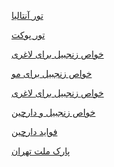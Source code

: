 <a href="http://lasttours.net/subcategory/تور-ترکیه/تور-آنتالیا/page/1/تور-آنتالیا">تور آنتالیا</a>

<a href="https://shahrfarang.net/تورهای-خارجی/تور-تایلند/تور-پوکت.html" target="_blank" rel="noopener">تور پوکت</a>

<a href="https://paghman.ir/2019/01/13/خواص-زنجبیل-برای-قاعدگی-دمنوش-زنجبیل-ب/">خواص زنجبیل برای لاغری</a>


<a href="https://paghman.ir/2019/01/11/خواص-زنجبیل-برای-مو-10خاصیت-زنجبیل-برای/">خواص زنجبیل برای مو</a>


<a href="https://paghman.ir/2019/01/14/خواص-زنجبیل-برای-لاغری/">خواص زنجبیل برای لاغری</a>


<a href="http://paghman.ir/2019/01/13/خواص-زنجبیل-و-دارچین-دمنوش-زنجبیل-ودار/">خواص زنجبیل و دارچین</a>


<a href="https://paghman.ir/2019/01/08/خواص-دارچین-بصورت-کامل/">فواید دارچین</a>

<a href="https://paghman.ir/2019/01/20/پارک-ملت-تهران/">پارک ملت تهران </a>

